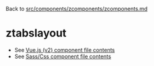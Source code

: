 Back to [src/components/zcomponents/zcomponents.md](../../zcomponents.md)

# ztabslayout

 - See [Vue.js (v2) component file contents](./ztabslayout.vue)
 - See [Sass/Css component file contents](./ztabslayout.scss)
